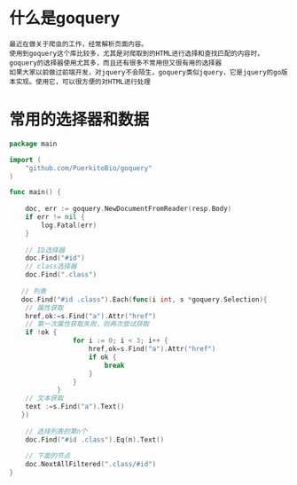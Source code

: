 # 什么是goquery
    最近在做关于爬虫的工作，经常解析页面内容。
    使用到goquery这个库比较多，尤其是对爬取到的HTML进行选择和查找匹配的内容时，goquery的选择器使用尤其多，而且还有很多不常用但又很有用的选择器
    如果大家以前做过前端开发，对jquery不会陌生，goquery类似jquery，它是jquery的go版本实现。使用它，可以很方便的对HTML进行处理

# 常用的选择器和数据
```go
package main

import (
	"github.com/PuerkitoBio/goquery"
)

func main() {
 
    doc, err := goquery.NewDocumentFromReader(resp.Body)
	if err != nil {
		log.Fatal(err)
	}
    
    // ID选择器
    doc.Find("#id")
    // class选择器
    doc.Find(".class")
    
   // 列表
   doc.Find("#id .class").Each(func(i int, s *goquery.Selection){
   	// 属性获取
   	href,ok:=s.Find("a").Attr("href")
   	// 第一次属性获取失败，则再次尝试获取
   	if !ok {
    			for i := 0; i < 3; i++ {
    				href,ok=s.Find("a").Attr("href")
    				if ok {
    					break
    				}
    			}
    		}
   	// 文本获取
   	text :=s.Find("a").Text()
   })
    
    // 选择列表的第n个
    doc.Find("#id .class").Eq(n).Text()
    
    // 下面的节点
    doc.NextAllFiltered(".class/#id")
}

```